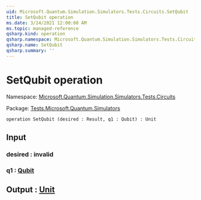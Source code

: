 ```yaml
---
uid: Microsoft.Quantum.Simulation.Simulators.Tests.Circuits.SetQubit
title: SetQubit operation
ms.date: 3/24/2021 12:00:00 AM
ms.topic: managed-reference
qsharp.kind: operation
qsharp.namespace: Microsoft.Quantum.Simulation.Simulators.Tests.Circuits
qsharp.name: SetQubit
qsharp.summary: ''
---
```


# SetQubit operation

Namespace: [Microsoft.Quantum.Simulation.Simulators.Tests.Circuits](xref:Microsoft.Quantum.Simulation.Simulators.Tests.Circuits)

Package: [Tests.Microsoft.Quantum.Simulators](https://nuget.org/packages/Tests.Microsoft.Quantum.Simulators)




```qsharp
operation SetQubit (desired : Result, q1 : Qubit) : Unit
```


## Input

### desired : __invalid<Result>__




### q1 : [Qubit](xref:microsoft.quantum.lang-ref.qubit)





## Output : [Unit](xref:microsoft.quantum.lang-ref.unit)

